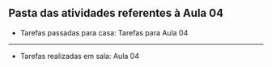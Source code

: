 ## Pasta das atividades referentes à Aula 04

- Tarefas passadas para casa: Tarefas para Aula 04

<hr>

- Tarefas realizadas em sala: Aula 04
